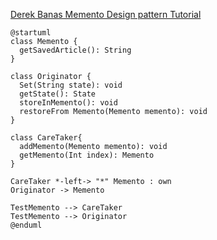 [Derek Banas  Memento Design pattern Tutorial](http://www.newthinktank.com/2012/10/memento-design-pattern-tutorial/)

```plantuml
@startuml
class Memento {
  getSavedArticle(): String
}

class Originator {
  Set(String state): void
  getState(): State
  storeInMemento(): void
  restoreFrom Memento(Memento memento): void
}

class CareTaker{
  addMemento(Memento memento): void
  getMemento(Int index): Memento
}

CareTaker *-left-> "*" Memento : own
Originator -> Memento

TestMemento --> CareTaker
TestMemento --> Originator
@enduml
```